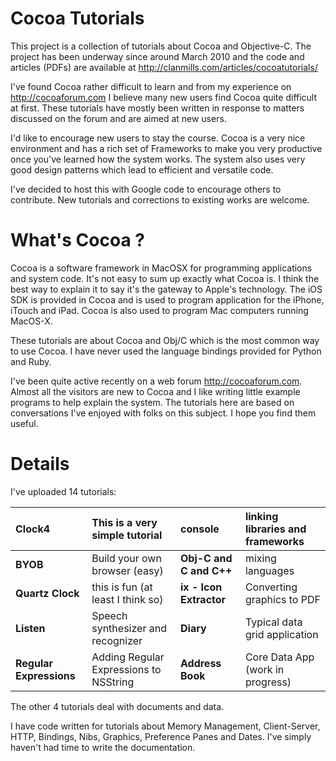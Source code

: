 # Cocoa Tutorials #
This project is a collection of tutorials about Cocoa and Objective-C.  The project has been underway since around March 2010 and the code and articles (PDFs) are available at http://clanmills.com/articles/cocoatutorials/

I've found Cocoa rather difficult to learn and from my experience on http://cocoaforum.com I believe many new users find Cocoa quite difficult at first.  These tutorials have mostly been written in response to matters discussed on the forum and are aimed at new users.

I'd like to encourage new users to stay the course.  Cocoa is a very nice environment and has a rich set of Frameworks to make you very productive once you've learned how the system works.  The system also uses very good design patterns which lead to efficient and versatile code.

I've decided to host this with Google code to encourage others to contribute.  New tutorials and corrections to existing works are welcome.

# What's Cocoa ? #

Cocoa is a software framework in MacOSX for programming applications and system code. It's not easy to sum up exactly what Cocoa is. I think the best way to explain it to say it's the gateway to Apple's technology. The iOS SDK is provided in Cocoa and is used to program application for the iPhone, iTouch and iPad.  Cocoa is also used to program Mac computers running MacOS-X.

These tutorials are about Cocoa and Obj/C which is the most common way to use Cocoa. I have never used the language bindings provided for Python and Ruby.

I've been quite active recently on a web forum http://cocoaforum.com. Almost all the visitors are new to Cocoa and I like writing little example programs to help explain the system. The tutorials here are based on conversations I've enjoyed with folks on this subject. I hope you find them useful.

# Details #

I've uploaded 14 tutorials:

|  **Clock4** | This is a very simple tutorial | **console** | linking libraries and frameworks |
|:------------|:-------------------------------|:------------|:---------------------------------|
| **BYOB** | Build your own browser (easy) | **Obj-C and C and C++** | mixing languages |
|  **Quartz Clock** | this is fun (at least I think so) | **ix - Icon Extractor** | Converting graphics to PDF |
|  **Listen** | Speech synthesizer and recognizer | **Diary** | Typical data grid application |
|  **Regular Expressions** | Adding Regular Expressions to NSString  | **Address Book** | Core Data App (work in progress) |

The other 4 tutorials deal with documents and data.

I have code written for tutorials about Memory Management, Client-Server, HTTP, Bindings, Nibs, Graphics, Preference Panes and Dates.  I've simply haven't had time to write the documentation.
